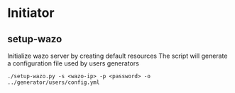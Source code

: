 # Initiator

## setup-wazo

Initialize wazo server by creating default resources
The script will generate a configuration file used by users generators

```shell
./setup-wazo.py -s <wazo-ip> -p <password> -o ../generator/users/config.yml
```
